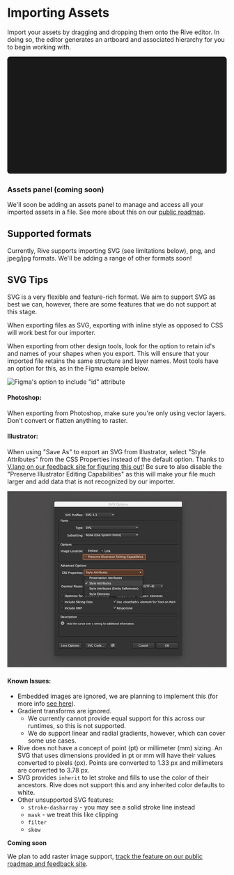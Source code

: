 # Importing Assets

Import your assets by dragging and dropping them onto the Rive editor. In doing so, the editor generates an artboard and associated hierarchy for you to begin working with.&#x20;

![](../../.gitbook/assets/import.gif)

### Assets panel (coming soon)

We'll soon be adding an assets panel to manage and access all your imported assets in a file. See more about this on our [public roadmap](https://feedback.rive.app/116).

## Supported formats

Currently, Rive supports importing SVG (see limitations below), png, and jpeg/jpg formats. We'll be adding a range of other formats soon!

## SVG Tips

SVG is a very flexible and feature-rich format. We aim to support SVG as best we can, however, there are some features that we do not support at this stage.&#x20;

When exporting files as SVG, exporting with inline style as opposed to CSS will work best for our importer.

When exporting from other design tools, look for the option to retain id's and names of your shapes when you export. This will ensure that your imported file retains the same structure and layer names. Most tools have an option for this, as in the Figma example below.

![Figma's option to include "id" attribute](../../.gitbook/assets/figma\_export\_id.png)

#### Photoshop:

When exporting from Photoshop, make sure you're only using vector layers. Don't convert or flatten anything to raster.

#### Illustrator:

When using "Save As" to export an SVG from Illustrator, select "Style Attributes" from the CSS Properties instead of the default option. Thanks to [V.lang on our feedback site for figuring this out](https://feedback.rive.app/122)! Be sure to also disable the "Preserve Illustrator Editing Capabilities" as this will make your file much larger and add data that is not recognized by our importer.&#x20;

![Illustrator's Save As SVG panel](<../../.gitbook/assets/image (2).png>)

#### Known Issues:&#x20;

* Embedded images are ignored, we are planning to implement this (for more info [see here](https://feedback.rive.app/69)).
* Gradient transforms are ignored.&#x20;
  * We currently cannot provide equal support for this across our runtimes, so this is not supported.
  * We do support linear and radial gradients, however, which can cover some use cases.
* Rive does not have a concept of point (pt) or millimeter (mm) sizing. An SVG that uses dimensions provided in pt or mm will have their values converted to pixels (px). Points are converted to 1.33 px and millimeters are converted to  3.78 px.&#x20;
* SVG provides `inherit` to let stroke and fills to use the color of their ancestors. Rive does not support this and any inherited color defaults to white.
* Other unsupported SVG features:
  * `stroke-dasharray` - you may see a solid stroke line instead
  * `mask` -  we treat this like clipping
  * `filter`
  * `skew`

**Coming soon**

We plan to add raster image support, [track the feature on our public roadmap and feedback site](https://feedback.rive.app/69).
